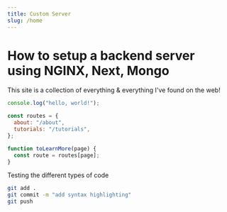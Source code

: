 ```yaml
---
title: Custom Server
slug: /home
---
```


# How to setup a backend server using NGINX, Next, Mongo

This site is a collection of everything & everything I've found on the web!

```javascript
console.log("hello, world!");

const routes = {
  about: "/about",
  tutorials: "/tutorials",
};

function toLearnMore(page) {
  const route = routes[page];
}
```

Testing the different types of code

```bash
git add .
git commit -m "add syntax highlighting"
git push
```
